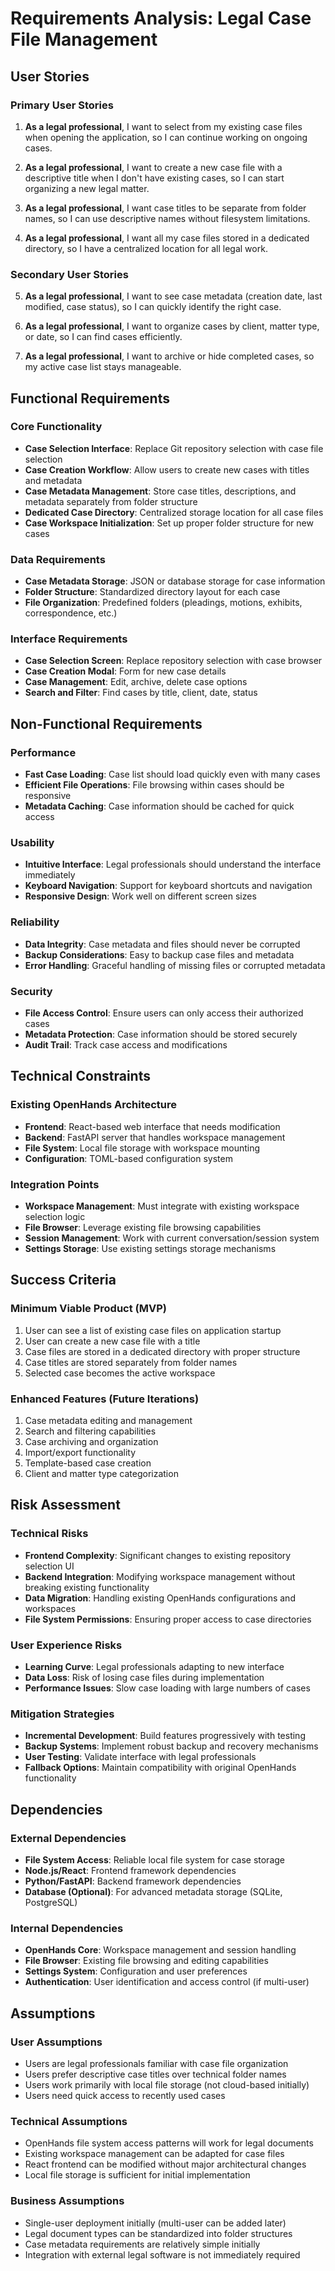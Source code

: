 # Requirements Analysis: Legal Case File Management

## User Stories

### Primary User Stories
1. **As a legal professional**, I want to select from my existing case files when opening the application, so I can continue working on ongoing cases.

2. **As a legal professional**, I want to create a new case file with a descriptive title when I don't have existing cases, so I can start organizing a new legal matter.

3. **As a legal professional**, I want case titles to be separate from folder names, so I can use descriptive names without filesystem limitations.

4. **As a legal professional**, I want all my case files stored in a dedicated directory, so I have a centralized location for all legal work.

### Secondary User Stories
5. **As a legal professional**, I want to see case metadata (creation date, last modified, case status), so I can quickly identify the right case.

6. **As a legal professional**, I want to organize cases by client, matter type, or date, so I can find cases efficiently.

7. **As a legal professional**, I want to archive or hide completed cases, so my active case list stays manageable.

## Functional Requirements

### Core Functionality
- **Case Selection Interface**: Replace Git repository selection with case file selection
- **Case Creation Workflow**: Allow users to create new cases with titles and metadata
- **Case Metadata Management**: Store case titles, descriptions, and metadata separately from folder structure
- **Dedicated Case Directory**: Centralized storage location for all case files
- **Case Workspace Initialization**: Set up proper folder structure for new cases

### Data Requirements
- **Case Metadata Storage**: JSON or database storage for case information
- **Folder Structure**: Standardized directory layout for each case
- **File Organization**: Predefined folders (pleadings, motions, exhibits, correspondence, etc.)

### Interface Requirements
- **Case Selection Screen**: Replace repository selection with case browser
- **Case Creation Modal**: Form for new case details
- **Case Management**: Edit, archive, delete case options
- **Search and Filter**: Find cases by title, client, date, status

## Non-Functional Requirements

### Performance
- **Fast Case Loading**: Case list should load quickly even with many cases
- **Efficient File Operations**: File browsing within cases should be responsive
- **Metadata Caching**: Case information should be cached for quick access

### Usability
- **Intuitive Interface**: Legal professionals should understand the interface immediately
- **Keyboard Navigation**: Support for keyboard shortcuts and navigation
- **Responsive Design**: Work well on different screen sizes

### Reliability
- **Data Integrity**: Case metadata and files should never be corrupted
- **Backup Considerations**: Easy to backup case files and metadata
- **Error Handling**: Graceful handling of missing files or corrupted metadata

### Security
- **File Access Control**: Ensure users can only access their authorized cases
- **Metadata Protection**: Case information should be stored securely
- **Audit Trail**: Track case access and modifications

## Technical Constraints

### Existing OpenHands Architecture
- **Frontend**: React-based web interface that needs modification
- **Backend**: FastAPI server that handles workspace management
- **File System**: Local file storage with workspace mounting
- **Configuration**: TOML-based configuration system

### Integration Points
- **Workspace Management**: Must integrate with existing workspace selection logic
- **File Browser**: Leverage existing file browsing capabilities
- **Session Management**: Work with current conversation/session system
- **Settings Storage**: Use existing settings storage mechanisms

## Success Criteria

### Minimum Viable Product (MVP)
1. User can see a list of existing case files on application startup
2. User can create a new case file with a title
3. Case files are stored in a dedicated directory with proper structure
4. Case titles are stored separately from folder names
5. Selected case becomes the active workspace

### Enhanced Features (Future Iterations)
1. Case metadata editing and management
2. Search and filtering capabilities
3. Case archiving and organization
4. Import/export functionality
5. Template-based case creation
6. Client and matter type categorization

## Risk Assessment

### Technical Risks
- **Frontend Complexity**: Significant changes to existing repository selection UI
- **Backend Integration**: Modifying workspace management without breaking existing functionality
- **Data Migration**: Handling existing OpenHands configurations and workspaces
- **File System Permissions**: Ensuring proper access to case directories

### User Experience Risks
- **Learning Curve**: Legal professionals adapting to new interface
- **Data Loss**: Risk of losing case files during implementation
- **Performance Issues**: Slow case loading with large numbers of cases

### Mitigation Strategies
- **Incremental Development**: Build features progressively with testing
- **Backup Systems**: Implement robust backup and recovery mechanisms
- **User Testing**: Validate interface with legal professionals
- **Fallback Options**: Maintain compatibility with original OpenHands functionality

## Dependencies

### External Dependencies
- **File System Access**: Reliable local file system for case storage
- **Node.js/React**: Frontend framework dependencies
- **Python/FastAPI**: Backend framework dependencies
- **Database (Optional)**: For advanced metadata storage (SQLite, PostgreSQL)

### Internal Dependencies
- **OpenHands Core**: Workspace management and session handling
- **File Browser**: Existing file browsing and editing capabilities
- **Settings System**: Configuration and user preferences
- **Authentication**: User identification and access control (if multi-user)

## Assumptions

### User Assumptions
- Users are legal professionals familiar with case file organization
- Users prefer descriptive case titles over technical folder names
- Users work primarily with local file storage (not cloud-based initially)
- Users need quick access to recently used cases

### Technical Assumptions
- OpenHands file system access patterns will work for legal documents
- Existing workspace management can be adapted for case files
- React frontend can be modified without major architectural changes
- Local file storage is sufficient for initial implementation

### Business Assumptions
- Single-user deployment initially (multi-user can be added later)
- Legal document types can be standardized into folder structures
- Case metadata requirements are relatively simple initially
- Integration with external legal software is not immediately required

